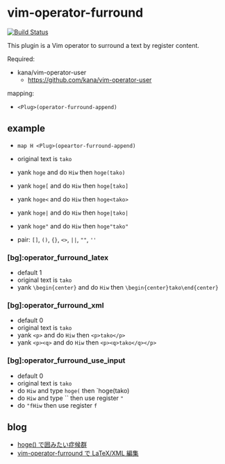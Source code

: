 vim-operator-furround
=====================

[![Build Status](https://travis-ci.org/syngan/vim-operator-furround.png?branch=master)](https://travis-ci.org/syngan/vim-operator-furround)

This plugin is a Vim operator to surround a text by register content.

Required: 
- kana/vim-operator-user
    - https://github.com/kana/vim-operator-user

mapping:
- `<Plug>(operator-furround-append)`

## example

- `map H <Plug>(opeartor-furround-append)`
- original text is `tako`
- yank `hoge` and do `Hiw` then `hoge(tako)`
- yank `hoge[` and do `Hiw` then `hoge[tako]`
- yank `hoge<` and do `Hiw` then `hoge<tako>`
- yank `hoge|` and do `Hiw` then `hoge|tako|`
- yank `hoge"` and do `Hiw` then `hoge"tako"`

- pair: `[]`, `()`, `{}`, `<>`, `||`, `""`, `''`

### [bg]:operator_furround_latex

- default 1
- original text is `tako`
- yank `\begin{center}` and do `Hiw` then `\begin{center}tako\end{center}`

### [bg]:operator_furround_xml

- default 0
- original text is `tako`
- yank `<p>` and do `Hiw` then `<p>tako</p>`
- yank `<p><q>` and do `Hiw` then `<p><q>tako</q></p>`

### [bg]:operator_furround_use_input

- default 0
- original text is `tako`
- do `Hiw` and type `hoge(` then `hoge(tako)
- do `Hiw` and type `` then use register `"`
- do `"fHiw` then use register `f`

## blog

- [hoge() で囲みたい症候群](http://d.hatena.ne.jp/syngan/20140301/1393676442)
- [vim-operator-furround で LaTeX/XML 編集](http://d.hatena.ne.jp/syngan/20140304/1393876531)
